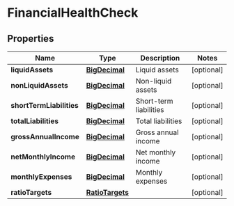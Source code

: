 
# FinancialHealthCheck

## Properties
Name | Type | Description | Notes
------------ | ------------- | ------------- | -------------
**liquidAssets** | [**BigDecimal**](BigDecimal.md) | Liquid assets |  [optional]
**nonLiquidAssets** | [**BigDecimal**](BigDecimal.md) | Non-liquid assets |  [optional]
**shortTermLiabilities** | [**BigDecimal**](BigDecimal.md) | Short-term liabilities |  [optional]
**totalLiabilities** | [**BigDecimal**](BigDecimal.md) | Total liabilities |  [optional]
**grossAnnualIncome** | [**BigDecimal**](BigDecimal.md) | Gross annual income |  [optional]
**netMonthlyIncome** | [**BigDecimal**](BigDecimal.md) | Net monthly income |  [optional]
**monthlyExpenses** | [**BigDecimal**](BigDecimal.md) | Monthly expenses |  [optional]
**ratioTargets** | [**RatioTargets**](RatioTargets.md) |  |  [optional]



